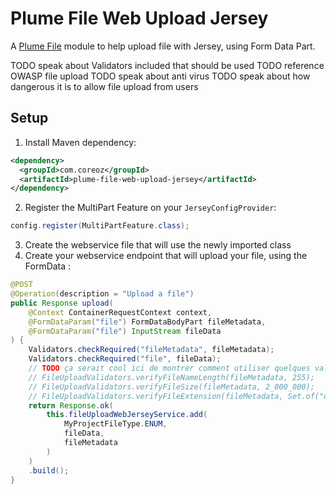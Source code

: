 Plume File Web Upload Jersey
==============================

A [Plume File](../) module to help upload file with Jersey, using Form Data Part.

TODO speak about Validators included that should be used
TODO reference OWASP file upload
TODO speak about anti virus
TODO speak about how dangerous it is to allow file upload from users

Setup
-----

1. Install Maven dependency:
```xml
<dependency>
  <groupId>com.coreoz</groupId>
  <artifactId>plume-file-web-upload-jersey</artifactId>
</dependency>
```
2. Register the MultiPart Feature on your `JerseyConfigProvider`:
```java
config.register(MultiPartFeature.class);
```
3. Create the webservice file that will use the newly imported class
4. Create your webservice endpoint that will upload your file, using the FormData :
```java
@POST
@Operation(description = "Upload a file")
public Response upload(
    @Context ContainerRequestContext context,
    @FormDataParam("file") FormDataBodyPart fileMetadata,
    @FormDataParam("file") InputStream fileData
) {
    Validators.checkRequired("fileMetadata", fileMetadata);
    Validators.checkRequired("file", fileData);
    // TODO ça serait cool ici de montrer comment utiliser quelques validateurs. Par exemple :
    // FileUploadValidators.verifyFileNameLength(fileMetadata, 255);
    // FileUploadValidators.verifyFileSize(fileMetadata, 2_000_000);
    // FileUploadValidators.verifyFileExtension(fileMetadata, Set.of("docx", "pdf"));
    return Response.ok(
        this.fileUploadWebJerseyService.add(
            MyProjectFileType.ENUM,
            fileData,
            fileMetadata
        )
    )
    .build();
}
```
